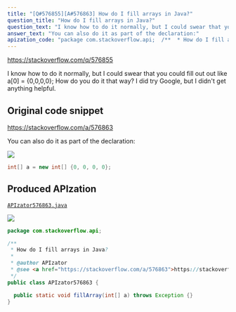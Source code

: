 ```yaml
---
title: "[Q#576855][A#576863] How do I fill arrays in Java?"
question_title: "How do I fill arrays in Java?"
question_text: "I know how to do it normally, but I could swear that you could fill out out like a[0] = {0,0,0,0}; How do you do it that way? I did try Google, but I didn't get anything helpful."
answer_text: "You can also do it as part of the declaration:"
apization_code: "package com.stackoverflow.api;  /**  * How do I fill arrays in Java?  *  * @author APIzator  * @see <a href=\"https://stackoverflow.com/a/576863\">https://stackoverflow.com/a/576863</a>  */ public class APIzator576863 {    public static void fillArray(int[] a) throws Exception {} }"
---
```


https://stackoverflow.com/q/576855

I know how to do it normally, but I could swear that you could fill out out like a[0] = {0,0,0,0}; How do you do it that way? I did try Google, but I didn&#x27;t get anything helpful.



## Original code snippet

https://stackoverflow.com/a/576863

You can also do it as part of the declaration:

<div class="code-logo"><img src="/stackoverflow.png" /></div>

```java
int[] a = new int[] {0, 0, 0, 0};
```

## Produced APIzation

[`APIzator576863.java`](https://github.com/pasqualesalza/apization/raw/main/data/search/APIzator576863.java)

<div class="code-logo"><img src="/apizator.png" /></div>

```java
package com.stackoverflow.api;

/**
 * How do I fill arrays in Java?
 *
 * @author APIzator
 * @see <a href="https://stackoverflow.com/a/576863">https://stackoverflow.com/a/576863</a>
 */
public class APIzator576863 {

  public static void fillArray(int[] a) throws Exception {}
}

```
